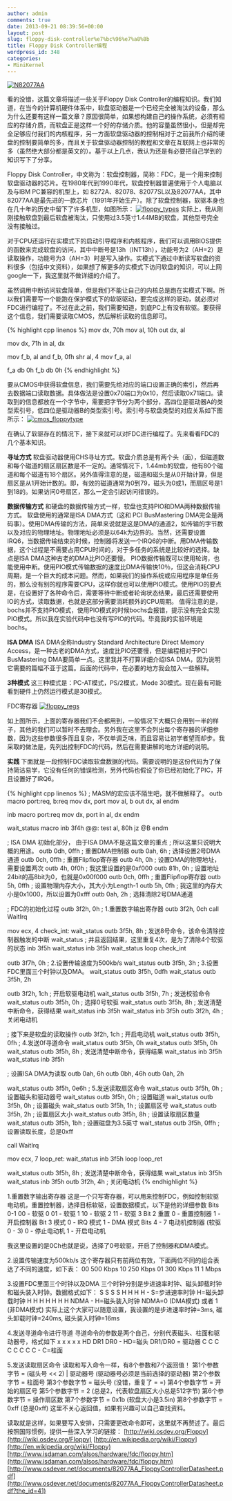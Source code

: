 ```yaml
---
author: admin
comments: true
date: 2013-09-21 08:39:56+00:00
layout: post
slug: floppy-disk-controller%e7%bc%96%e7%a8%8b
title: Floppy Disk Controller编程
wordpress_id: 348
categories:
- MiniKernel
---
```


[![N82077AA](/uploads/2013/09/N82077AA.jpg)](/uploads/2013/09/N82077AA.jpg)

看的没错，这篇文章将描述一些关于Floppy Disk Controller的编程知识。我们知道，在当今的计算机硬件体系中，软盘驱动器是一个已经完全被淘汰的设备，那么为什么还要有这样一篇文章？原因很简单，如果想构建自己的操作系统，必须有相应的存储介质，而软盘正是这样一个好的存储介质。他的容量虽然很小，但是却完全足够应付我们的内核程序，另一方面软盘驱动器的控制相对于之前我所介绍的硬盘的控制要简单的多，而且关于软盘驱动器控制的教程和文章在互联网上也非常的多（虽然绝大部分都是英文的）。基于以上几点，我认为还是有必要把自己学到的知识写下了分享。

Floppy Disk Controller，中文称为：软盘控制器，简称：FDC，是一个用来控制软盘驱动器的芯片。在1980年代到1990年代，软盘控制器普遍使用于个人电脑以及与IBM PC兼容的机型上，如 8272A、82078、82077SL以及82077AA，其中82077AA是最先进的一款芯片（1991年开始生产）。除了软盘控制器，软驱本身也在几十年的历史中留下了许多机型，如图所示：
[![floppy_types](/uploads/2013/09/floppy_types.png)](/uploads/2013/09/floppy_types.png)
实际上，我从刚刚接触软盘到最后软盘被淘汰，只使用过3.5英寸1.44MB的软盘，其他型号完全没有接触过。

对于CPU还运行在实模式下的启动引导程序和内核程序，我们可以调用BIOS提供的函数来完成软盘的访问，其中中断号是13h（INT13h），功能号为2（AH=2）是读取操作，功能号为3（AH=3）时是写入操作。实模式下通过中断读写软盘的资料很多（包括中文资料），如果想了解更多的实模式下访问软盘的知识，可以上网google一下，我这里就不做详细的介绍了。

虽然调用中断访问软盘简单，但是我们不能让自己的内核总是跑在实模式下啊。所以我们需要写一个能跑在保护模式下的软驱驱动，要完成这样的驱动，就必须对FDC进行编程了。不过在此之前，我们需要知道，到底PC上有没有软驱。要获得这个信息，我们需要读取CMOS，然后解析读取的信息即可。


{% highlight cpp linenos %}
mov dx, 70h
mov al, 10h
out dx, al

mov dx, 71h
in  al, dx

mov f_b, al
and f_b, 0fh
shr al, 4
mov f_a, al

f_a db	0h
f_b db	0h
 {% endhighlight %}

要从CMOS中获得软盘信息，我们需要先给对应的端口设置正确的索引，然后再去数据端口读取数据。具体做法是设置0x70端口为0x10，然后读取0x71端口。读取到的信息都放在一个字节中，需要把字节分为两个部分，高四位是驱动器A的类型索引号，低四位是驱动器B的类型索引号。索引号与软盘类型的对应关系如下图所示：
[![cmos_floppytype](/uploads/2013/09/cmos_floppytype.png)](/uploads/2013/09/cmos_floppytype.png)

在确认了软驱存在的情况下，接下来就可以对FDC进行编程了。先来看看FDC的几个基本知识。

**寻址方式**
软盘驱动器使用CHS寻址方式。软盘介质总是有两个头（面），但磁道数和每个磁道的扇区扇区数是不一定的。通常情况下，1.44mb的软盘，他有80个磁道和每个磁道有18个扇区。另外值得注意的是，磁道和磁头是从0开始计算，但是扇区是从1开始计数的。即，有效的磁道通常为0到79，磁头为0或1，而扇区号是1到18的。如果访问0号扇区，那么一定会引起访问错误的。

**数据传输方式**
和硬盘的数据传输方式一样，软盘也支持PIO和DMA两种数据传输方式。
软盘使用的通常是ISA DMA方式（这和 PCI BusMastering DMA完全是两码事）。使用DMA传输的方法，简单来说就是这是DMA的通道2，如传输的字节数以及对应的物理地址。物理地址必须是以64k为边界的。当然，还需要设置IRQ6，当数据传输结束的时候，控制器将发送一个IRQ6的中断。用DMA传输数据，这个过程是不需要占用CPU时间的，对于多任务的系统是比较好的选择。缺点是ISA DMA这种古老的DMA比PIO还要慢。
PIO数据传输既可以使用轮询，也能使用中断。使用PIO模式传输数据的速度比DMA传输快10％，但这会消耗CPU周期，是一个巨大的成本问题。然而，如果我们的操作系统或应用程序是单任务的，那么没有别的程序需要CPU，这样你就也可以使用PIO模式。使用PIO的要点是，在设置好了各种命令后，需要等待中断或者轮询状态结果，最后还需要使用IO的方式，读取数据，也就是这部分需要消耗额外的CPU周期。
值得注意的是，bochs并不支持PIO模式，使用PIO模式的时候bochs会报错，提示没有完全实现PIO模式。所以我在实验代码中也没有写PIO的代码。毕竟我的实验环境是bochs。

**ISA DMA**
ISA DMA全称Industry Standard Architecture Direct Memory Access，是一种古老的DMA方式，速度比PIO还要慢，但是编程相对于PCI BusMastering DMA要简单一点。这里我并不打算详细介绍ISA DMA，因为说明它需要的篇幅不亚于这篇。后面的代码中，在必要的地方我会加入一些解释。

**3种模式**
这三种模式是：PC-AT模式，PS/2模式，Mode 30模式。现在最有可能看到硬件上仍然运行模式是30模式。

FDC寄存器
[![floppy_regs](/uploads/2013/09/floppy_regs.png)](/uploads/2013/09/floppy_regs.png)

如上图所示，上面的寄存器我们不会都用到，一般情况下大概只会用到一半的样子，其他的我们可以暂时不去理会。另外我在这里不会列出每个寄存器的详细参数，因为这些参数很多而且复杂，不仅单调乏味，而且容易让初学者望而却步。我采取的做法是，先列出控制FDC的代码，然后在需要讲解的地方详细的说明。

**实践**
下面就是一段控制FDC读取软盘数据的代码。需要说明的是这份代码为了保持简洁易学，它没有任何的错误检测，另外代码也假设了你已经初始化了PIC，并且设置好了IRQ6。


{% highlight cpp linenos %}
; MASM的宏应该不陌生吧，就不做解释了。
outb macro port:req, b:req
    mov dx, port
    mov al, b
    out dx, al
endm

inb macro port:req
    mov dx, port
    in al, dx
endm

wait_status macro
    inb 3f4h
@@:
    test al, 80h
    jz @B
endm

; ISA DMA 初始化部分， 由于ISA DMA不是这篇文章的重点
; 所以这里只说明大概的用途。
outb 0dh, 0ffh      ; 重置DMA控制器
outb 0ah, 6h        ; 选择设置2号DMA通道
outb 0ch, 0ffh      ; 重置Flipflop寄存器
outb 4h, 0h         ; 设置DMA的物理地址，需要设置两次
outb 4h, 0f0h       ; 我这里设置的是0xf000
outb 81h, 0h        ; 设置地址24bit的高8bit为0，也就是0x00f000
outb 0ch, 0ffh      ; 重置Flipflop寄存器
outb 5h, 0ffh       ; 设置物理内存大小，其大小为Length-1
outb 5h, 0fh        ; 我这里的内存大小是0x1000，所以设置为0xfff
outb 0ah, 2h        ; 选择清除2号DMA通道

; FDC的初始化过程
outb 3f2h, 0h       ; 1.重置数字输出寄存器
outb 3f2h, 0ch
call WaitIrq

mov ecx, 4
check_int:
wait_status
outb 3f5h, 8h       ; 发送8号命令，该命令清除控制器触发的中断
wait_status         ; 并且返回结果，这里重复4次，是为了清除4个软驱的状态
inb 3f5h
wait_status
inb 3f5h
wait_status
loop check_int

outb 3f7h, 0h       ; 2.设置传输速度为500kb/s
wait_status
outb 3f5h, 3h       ; 3.设置FDC里面三个时钟以及DMA。
wait_status
outb 3f5h, 0dfh
wait_status
outb 3f5h, 2h

outb 3f2h, 1ch      ; 开启软驱电动机
wait_status
outb 3f5h, 7h       ; 发送校验命令
wait_status
outb 3f5h, 0h       ; 选择0号软驱
wait_status
outb 3f5h, 8h       ; 发送清楚中断命令，获得结果
wait_status
inb 3f5h
wait_status
inb 3f5h
outb 3f2h, 4h       ; 关闭电动机

; 接下来是软盘的读取操作
outb 3f2h, 1ch      ; 开启电动机
wait_status
outb 3f5h, 0fh      ; 4.发送0f寻道命令
wait_status
outb 3f5h, 0h
wait_status
outb 3f5h, 0h
wait_status
outb 3f5h, 8h       ; 发送清楚中断命令，获得结果
wait_status
inb 3f5h
wait_status
inb 3f5h

; 设置ISA DMA为读取
outb 0ah, 6h
outb 0bh, 46h
outb 0ah, 2h

wait_status
outb 3f5h, 0e6h     ; 5.发送读取扇区命令
wait_status
outb 3f5h, 0h       ; 设置磁头和驱动器号
wait_status
outb 3f5h, 0h       ; 设置磁道
wait_status
outb 3f5h, 0h       ; 设置磁头
wait_status
outb 3f5h, 1h       ; 设置扇区号
wait_status
outb 3f5h, 2h       ; 设置扇区大小
wait_status
outb 3f5h, 8h       ; 设置读取扇区数量
wait_status
outb 3f5h, 1bh      ; 设置磁盘为3.5英寸
wait_status
outb 3f5h, 0ffh     ; 设置读取长度，总是0xff

call WaitIrq

mov ecx, 7
loop_ret:
wait_status
inb 3f5h
loop loop_ret

wait_status
outb 3f5h, 8h       ; 发送清楚中断命令，获得结果
wait_status
inb 3f5h
wait_status
inb 3f5h
outb 3f2h, 4h       ; 关闭电动机
 {% endhighlight %}

1.重置数字输出寄存器
这是一个只写寄存器，可以用来控制FDC，例如控制软驱电动机，重置控制器，选择目标软驱，设置数据模式，以下是他的详细参数
Bits 0-1
00 - 软驱 0
01 - 软驱 1
10 - 软驱 2
11 - 软驱 3
Bit 2 重置
0 - 重置控制器
1 - 开启控制器
Bit 3 模式
0 - IRQ 模式
1 - DMA 模式
Bits 4 - 7 电动机控制器 (软驱 0 - 3)
0 - 停止电动机
1 - 开启电动机

我这里设置的是0Ch也就是说，选择了0号软驱，开启了控制器和DMA模式。

2.设置传输速度为500kb/s
这个寄存器只有前两位有效，下面两位不同的组合表达了不同的速度，如下表：
00 500 Kbps
10 250 Kbps
01 300 Kbps
11 1 Mbps

3.设置FDC里面三个时钟以及DMA
三个时钟分别是步进速率时钟、磁头卸载时钟和磁头装入时钟。数据格式如下：
S S S S H H H H - S=步进速率时钟 H=磁头卸载时钟
H H H H H H H NDMA - H=磁头装入时钟 NDMA=0 (DMA模式) 或者 1 (非DMA模式)
实际上这个大家可以随意设置，我设置的是步进速率时钟=3ms, 磁头卸载时钟=240ms, 磁头装入时钟=16ms

4.发送寻道命令进行寻道
寻道命令的参数是两个自己，分别代表磁头、柱面和驱动器号，格式如下
x x x x x HD DR1 DR0 - HD=磁头 DR1/DR0 = 驱动器
C C C C C C C C - C=柱面

5.发送读取扇区命令
读取和写入命令一样，有8个参数和7个返回值！
第1个参数字节 = (磁头号 << 2) | 驱动器号 (驱动器号必须是当前选择的驱动器)
第2个参数字节 = 柱面号
第3个参数字节 = 磁头号 (没错，重复了 = =)
第4个参数字节 = 开始的扇区号
第5个参数字节 = 2 (总是2，代表软盘扇区大小总是512字节)
第6个参数字节 = 操作扇区数
第7个参数字节 = 0x1b (软盘大小是3.5in)
第8个参数字节 = 0xff (总是0xff)
这里不关心返回值，如果有兴趣可以自己查找资料。

读取就是这样，如果要写入安排，只需要更改命令即可，这里就不再赘述了。最后按照国际惯例，提供一些深入学习的链接：
[http://wiki.osdev.org/Floppy](http://wiki.osdev.org/Floppy)
[http://en.wikipedia.org/wiki/Floppy](http://en.wikipedia.org/wiki/Floppy)
[http://www.isdaman.com/alsos/hardware/fdc/floppy.htm](http://www.isdaman.com/alsos/hardware/fdc/floppy.htm)
[http://www.osdever.net/documents/82077AA_FloppyControllerDatasheet.pdf](http://www.osdever.net/documents/82077AA_FloppyControllerDatasheet.pdf?the_id=41)
